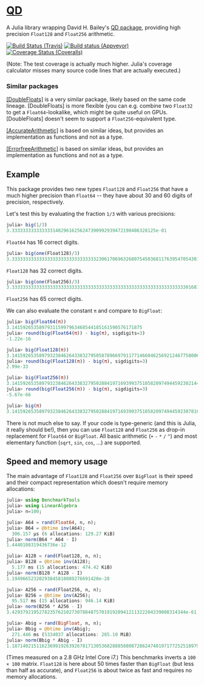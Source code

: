 # [QD](https://github.com/eschnett/QD.jl)

A Julia library wrapping David H. Bailey's [QD
package](http://crd-legacy.lbl.gov/~dhbailey/mpdist/), providing high
precision `Float128` and `Float256` arithmetic.

[![Build Status (Travis)](https://travis-ci.org/eschnett/QD.jl.svg?branch=master)](https://travis-ci.org/eschnett/QD.jl)
[![Build status (Appveyor)](https://ci.appveyor.com/api/projects/status/vudrlp22h332qur6/branch/master?svg=true)](https://ci.appveyor.com/project/eschnett/qd-jl/branch/master)
[![Coverage Status (Coveralls)](https://coveralls.io/repos/github/eschnett/QD.jl/badge.svg?branch=master)](https://coveralls.io/github/eschnett/QD.jl?branch=master)

(Note: The test coverage is actually much higher. Julia's coverage
calculator misses many source code lines that are actually executed.)



### Similar packages

[[DoubleFloats]](https://github.com/JuliaMath/DoubleFloats.jl) is a
very similar package, likely based on the same code lineage.
[DoubleFloats] is more flexible (you can e.g. combine two `Float32` to
get a `Float64`-lookalike, which might be quite useful on GPUs.
[DoubleFloats] doesn't seem to support a `Float256`-equivalent type.

[[AccurateArithmetic]](https://github.com/JuliaMath/AccurateArithmetic.jl)
is based on similar ideas, but provides an implementation as functions
and not as a type.

[[ErrorfreeArithmetic]](https://github.com/JeffreySarnoff/ErrorfreeArithmetic.jl)
is based on similar ideas, but provides an implementation as functions
and not as a type.



## Example

This package provides two new types `Float128` and `Float256` that
have a much higher precision than `Float64` -- they have about 30 and
60 digits of precision, respectively.

Let's test this by evaluating the fraction `1/3` with various
precisions:

```Julia
julia> big(1/3)
3.33333333333333314829616256247390992939472198486328125e-01
```
`Float64` has 16 correct digits.

```Julia
julia> big(one(Float128)/3)
3.333333333333333333333333333333323061706963268075450368117639547054301130124543e-01
```
`Float128` has 32 correct digits.

```Julia
julia> big(one(Float256)/3)
3.333333333333333333333333333333333333333333333333333333333333333301681440847467e-01
```
`Float256` has 65 correct digits.

We can also evaluate the constant `π` and compare to `BigFloat`:

```Julia
julia> big(Float64(π))
3.141592653589793115997963468544185161590576171875
julia> round(big(Float64(π)) - big(π), sigdigits=3)
-1.22e-16

julia> big(Float128(π))
3.141592653589793238462643383279505878966979117714660462569212467758006379625613
julia> round(big(Float128(π)) - big(π), sigdigits=3)
2.99e-33

julia> big(Float256(π))
3.141592653589793238462643383279502884197169399375105820974944592302144174306569
julia> round(big(Float256(π)) - big(π), sigdigits=3)
-5.67e-66

julia> big(π)
3.141592653589793238462643383279502884197169399375105820974944592307816406286198
```

There is not much else to say. If your code is type-generic (and this
is Julia, it really should be!), then you can use `Float128` and
`Float256` as drop-in replacement for `Float64` or `BigFloat`. All
basic arithmetic (`+` `-` `*` `/` `^`) and most elementary function
(`sqrt`, `sin`, `cos`, ...) are supported.

## Speed and memory usage

The main advantage of `Float128` and `Float256` over `BigFloat` is
their speed and their compact representation which doesn't require
memory allocations:

```Julia
julia> using BenchmarkTools
julia> using LinearAlgebra
julia> n=100;

julia> A64 = rand(Float64, n, n);
julia> B64 = @btime inv(A64);
  306.157 μs (6 allocations: 129.27 KiB)
julia> norm(B64 * A64 - I)
1.4440108319436736e-12

julia> A128 = rand(Float128, n, n);
julia> B128 = @btime inv(A128);
  5.177 ms (15 allocations: 474.42 KiB)
julia> norm(B128 * A128 - I)
1.19496652320293845810089276691420e-28

julia> A256 = rand(Float256, n, n);
julia> B256 = @btime inv(A256);
  95.517 ms (15 allocations: 946.14 KiB)
julia> norm(B256 * A256 - I)
3.4293792195278235762102730788487570191920941211322204339008314344e-61

julia> Abig = rand(BigFloat, n, n);
julia> Bbig = @btime inv(Abig);
  271.446 ms (5334037 allocations: 285.10 MiB)
julia> norm(Bbig * Abig - I)
1.187140215116236991926392678171305368288858808728624740197177252518979524096639e-73
```

(Times measured on a 2.8 GHz Intel Core i7.) This benchmarks inverts a
`100 × 100` matrix. `Float128` is here about 50 times faster than
`BigFloat` (but less than half as accurate), and `Float256` is about
twice as fast and requires no memory allocations.
